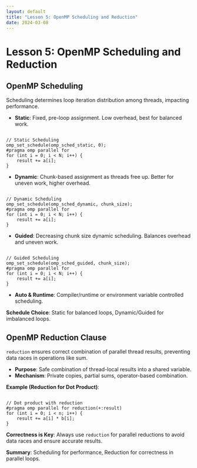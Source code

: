 ```yaml
---
layout: default
title: "Lesson 5: OpenMP Scheduling and Reduction"
date: 2024-03-08
---
```


<h1>Lesson 5: OpenMP Scheduling and Reduction</h1>

<h2>OpenMP Scheduling</h2>

<p>Scheduling determines loop iteration distribution among threads, impacting performance.</p>

<ul>
  <li><strong>Static</strong>: Fixed, pre-loop assignment. Low overhead, best for balanced work.</li>
</ul>

<pre><code class="c">
// Static Scheduling
omp_set_schedule(omp_sched_static, 0);
#pragma omp parallel for
for (int i = 0; i &lt; N; i++) {
    result += a[i];
}
</code></pre>

<ul>
  <li><strong>Dynamic</strong>: Chunk-based assignment as threads free up. Better for uneven work, higher overhead.</li>
</ul>

<pre><code class="c">
// Dynamic Scheduling
omp_set_schedule(omp_sched_dynamic, chunk_size);
#pragma omp parallel for
for (int i = 0; i &lt; N; i++) {
    result += a[i];
}
</code></pre>

<ul>
  <li><strong>Guided</strong>: Decreasing chunk size dynamic scheduling. Balances overhead and uneven work.</li>
</ul>

<pre><code class="c">
// Guided Scheduling
omp_set_schedule(omp_sched_guided, chunk_size);
#pragma omp parallel for
for (int i = 0; i &lt; N; i++) {
    result += a[i];
}
</code></pre>

<ul>
  <li><strong>Auto &amp; Runtime</strong>: Compiler/runtime or environment variable controlled scheduling.</li>
</ul>

<p><strong>Schedule Choice</strong>: Static for balanced loops, Dynamic/Guided for imbalanced loops.</p>

<h2>OpenMP Reduction Clause</h2>

<p><code>reduction</code> ensures correct combination of parallel thread results, preventing data races in operations like sum.</p>

<ul>
  <li><strong>Purpose</strong>: Safe combination of thread-local results into a shared variable.</li>
  <li><strong>Mechanism</strong>: Private copies, partial sums, operator-based combination.</li>
</ul>

<p><strong>Example (Reduction for Dot Product)</strong>:</p>

<pre><code class="c">
// Dot product with reduction
#pragma omp parallel for reduction(+:result)
for (int i = 0; i &lt; n; i++) {
    result += a[i] * b[i];
}
</code></pre>

<p><strong>Correctness is Key</strong>: Always use <code>reduction</code> for parallel reductions to avoid data races and ensure accurate results.</p>

<p><strong>Summary</strong>: Scheduling for performance, Reduction for correctness in parallel loops.</p>
